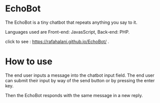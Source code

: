 # EchoBot

The EchoBot is a tiny chatbot that repeats anything you say to it.

Languages used are Front-end: JavasScript, Back-end: PHP.

click to see : https://rafahalani.github.io/EchoBot/ .

# How to use 

The end user inputs a message into the chatbot input field. The end user can submit their input by way of the send button or by pressing the enter key.

Then the EchoBot responds with the same message in a new reply.



